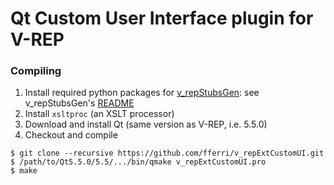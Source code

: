 # Qt Custom User Interface plugin for V-REP

### Compiling

1. Install required python packages for [v_repStubsGen](https://github.com/fferri/v_repStubsGen): see v_repStubsGen's [README](external/v_repStubsGen/README.md)
2. Install `xsltproc` (an XSLT processor)
3. Download and install Qt (same version as V-REP, i.e. 5.5.0)
4. Checkout and compile
```
$ git clone --recursive https://github.com/fferri/v_repExtCustomUI.git
$ /path/to/Qt5.5.0/5.5/.../bin/qmake v_repExtCustomUI.pro
$ make
```
